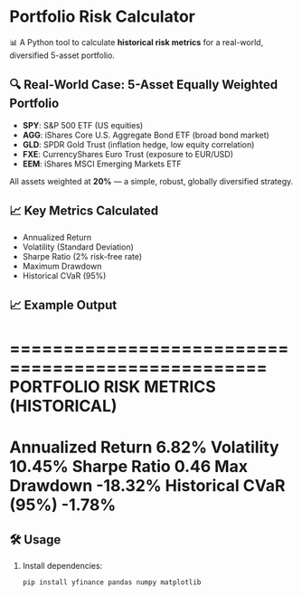 # Portfolio Risk Calculator

📊 A Python tool to calculate **historical risk metrics** for a real-world, diversified 5-asset portfolio.

## 🔍 Real-World Case: 5-Asset Equally Weighted Portfolio
- **SPY**: S&P 500 ETF (US equities)
- **AGG**: iShares Core U.S. Aggregate Bond ETF (broad bond market)
- **GLD**: SPDR Gold Trust (inflation hedge, low equity correlation)
- **FXE**: CurrencyShares Euro Trust (exposure to EUR/USD)
- **EEM**: iShares MSCI Emerging Markets ETF

All assets weighted at **20%** — a simple, robust, globally diversified strategy.

## 📈 Key Metrics Calculated
- Annualized Return
- Volatility (Standard Deviation)
- Sharpe Ratio (2% risk-free rate)
- Maximum Drawdown
- Historical CVaR (95%)

## 📈 Example Output
==================================================
PORTFOLIO RISK METRICS (HISTORICAL)
==================================================
Annualized Return         6.82%
Volatility                10.45%
Sharpe Ratio              0.46
Max Drawdown              -18.32%
Historical CVaR (95%)     -1.78%
==================================================

## 🛠️ Usage
1. Install dependencies:
   ```bash
   pip install yfinance pandas numpy matplotlib
